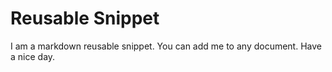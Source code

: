 # Reusable Snippet

<whoami>

I am a markdown reusable snippet.
You can add me to any document.
Have a nice day.

<whoami />
